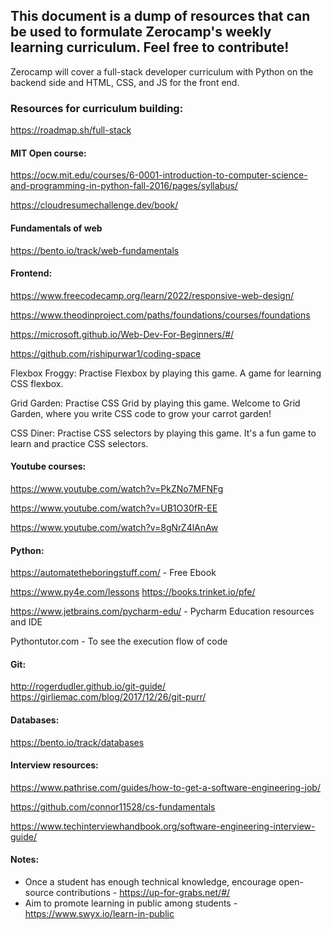 This document is a dump of resources that can be used to formulate Zerocamp's weekly learning curriculum. Feel free to contribute!
---

Zerocamp will cover a full-stack developer curriculum with Python on the backend side and HTML, CSS, and JS for the front end.

### Resources for curriculum building:

https://roadmap.sh/full-stack

#### MIT Open course: 
https://ocw.mit.edu/courses/6-0001-introduction-to-computer-science-and-programming-in-python-fall-2016/pages/syllabus/

https://cloudresumechallenge.dev/book/


#### Fundamentals of web

https://bento.io/track/web-fundamentals


#### Frontend:

https://www.freecodecamp.org/learn/2022/responsive-web-design/

https://www.theodinproject.com/paths/foundations/courses/foundations

https://microsoft.github.io/Web-Dev-For-Beginners/#/

https://github.com/rishipurwar1/coding-space

Flexbox Froggy: Practise Flexbox by playing this game. A game for learning CSS flexbox.

Grid Garden: Practise CSS Grid by playing this game. Welcome to Grid Garden, where you write CSS code to grow your carrot garden!

CSS Diner: Practise CSS selectors by playing this game. It's a fun game to learn and practice CSS selectors.

#### Youtube courses:
https://www.youtube.com/watch?v=PkZNo7MFNFg

https://www.youtube.com/watch?v=UB1O30fR-EE

https://www.youtube.com/watch?v=8gNrZ4lAnAw


#### Python:

https://automatetheboringstuff.com/ - Free Ebook

https://www.py4e.com/lessons
https://books.trinket.io/pfe/

https://www.jetbrains.com/pycharm-edu/ - Pycharm Education resources and IDE

Pythontutor.com - To see the execution flow of code


#### Git:

http://rogerdudler.github.io/git-guide/
https://girliemac.com/blog/2017/12/26/git-purr/

#### Databases:

https://bento.io/track/databases


#### Interview resources:

https://www.pathrise.com/guides/how-to-get-a-software-engineering-job/

https://github.com/connor11528/cs-fundamentals

https://www.techinterviewhandbook.org/software-engineering-interview-guide/


#### Notes:

- Once a student has enough technical knowledge, encourage open-source contributions - https://up-for-grabs.net/#/
- Aim to promote learning in public among students - https://www.swyx.io/learn-in-public


